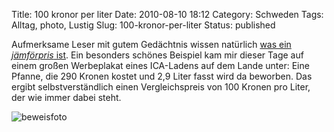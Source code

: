 Title: 100 kronor per liter
Date: 2010-08-10 18:12
Category: Schweden
Tags: Alltag, photo, Lustig
Slug: 100-kronor-per-liter
Status: published

Aufmerksame Leser mit gutem Gedächtnis wissen natürlich [was ein
*jämförpris*
ist](http://www.fiket.de/2009/04/11/wort-der-woche-jaemfoerpris/). Ein
besonders schönes Beispiel kam mir dieser Tage auf einem großen
Werbeplakat eines ICA-Ladens auf dem Lande unter: Eine Pfanne, die 290
Kronen kostet und 2,9 Liter fasst wird da beworben. Das ergibt
selbstverständlich einen Vergleichspreis von 100 Kronen pro Liter, der
wie immer dabei steht.

<!--more Beweisfoto nach dem Klick &raquo; -->

![beweisfoto](/pic/100perliter.jpg)

